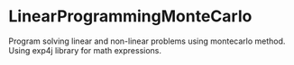 # LinearProgrammingMonteCarlo

Program solving linear and non-linear problems using montecarlo method.
Using exp4j library for math expressions.

